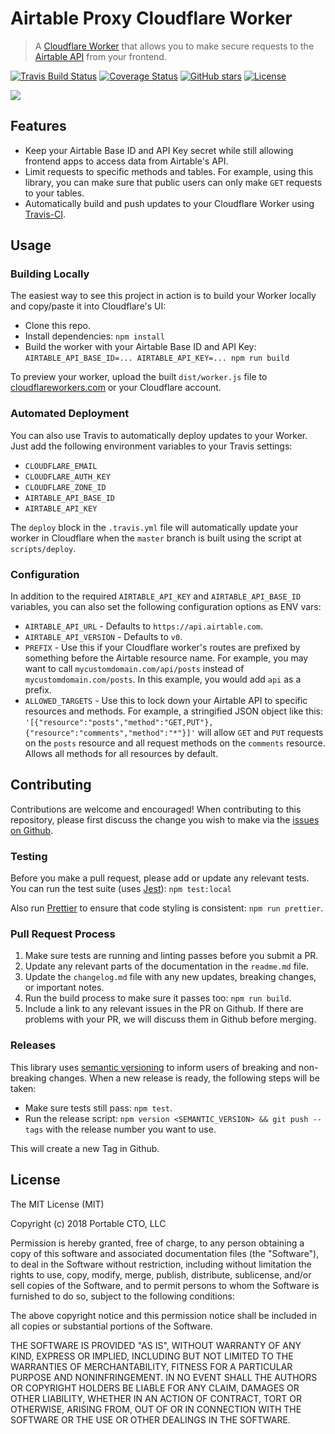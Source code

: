 # Airtable Proxy Cloudflare Worker

> A [Cloudflare Worker](http://developers.cloudflare.com/workers/) that allows you to make secure requests to the [Airtable API](https://airtable.com/api) from your frontend.

[![Travis Build Status](https://travis-ci.org/portable-cto/airtable-proxy-worker.png?branch=master)](https://travis-ci.org/portable-cto/rss-to-email)
[![Coverage Status](https://coveralls.io/repos/github/portable-cto/airtable-proxy-worker/badge.svg)](https://coveralls.io/github/portable-cto/airtable-proxy-worker)
[![GitHub stars](https://img.shields.io/github/stars/portable-cto/airtable-proxy-worker.svg?style=social&label=Stars)](https://github.com/portable-cto/airtable-proxy-worker)
[![License](https://img.shields.io/badge/License-MIT-blue.svg)](https://opensource.org/licenses/MIT)

![](https://i.imgur.com/QW0VWpG.png)


## Features

- Keep your Airtable Base ID and API Key secret while still allowing frontend apps to access data from Airtable's API.
- Limit requests to specific methods and tables. For example, using this library, you can make sure that public users can only make `GET` requests to your tables.
- Automatically build and push updates to your Cloudflare Worker using [Travis-CI](https://travis-ci.org/). 


## Usage

### Building Locally

The easiest way to see this project in action is to build your Worker locally and copy/paste it into Cloudflare's UI:

- Clone this repo.
- Install dependencies: `npm install`
- Build the worker with your Airtable Base ID and API Key: `AIRTABLE_API_BASE_ID=... AIRTABLE_API_KEY=... npm run build`

To preview your worker, upload the built `dist/worker.js` file to [cloudflareworkers.com](https://cloudflareworkers.com/) or your Cloudflare account.

### Automated Deployment

You can also use Travis to automatically deploy updates to your Worker. Just add the following environment variables to your Travis settings:

- `CLOUDFLARE_EMAIL`
- `CLOUDFLARE_AUTH_KEY`
- `CLOUDFLARE_ZONE_ID`
- `AIRTABLE_API_BASE_ID`
- `AIRTABLE_API_KEY`

The `deploy` block in the `.travis.yml` file will automatically update your worker in Cloudflare when the `master` branch is built using the script at `scripts/deploy`.

### Configuration

In addition to the required `AIRTABLE_API_KEY` and `AIRTABLE_API_BASE_ID` variables, you can also set the following configuration options as ENV vars:

- `AIRTABLE_API_URL` - Defaults to `https://api.airtable.com`.
- `AIRTABLE_API_VERSION` - Defaults to `v0`.
- `PREFIX` - Use this if your Cloudflare worker's routes are prefixed by something before the Airtable resource name. For example, you may want to call `mycustomdomain.com/api/posts` instead of `mycustomdomain.com/posts`. In this example, you would add `api` as a prefix.
- `ALLOWED_TARGETS` - Use this to lock down your Airtable API to specific resources and methods. For example, a stringified JSON object like this: `'[{"resource":"posts","method":"GET,PUT"},{"resource":"comments","method":"*"}]'` will allow `GET` and `PUT` requests on the `posts` resource and all request methods on the `comments` resource. Allows all methods for all resources by default.


## Contributing

Contributions are welcome and encouraged! When contributing to this repository, please first discuss the change you wish to make via the [issues on Github](https://github.com/portable-cto/airtable-proxy-worker/issues).

### Testing

Before you make a pull request, please add or update any relevant tests. You can run the test suite (uses [Jest](https://jestjs.io/)): `npm test:local`

Also run [Prettier](https://prettier.io/) to ensure that code styling is consistent: `npm run prettier`.

### Pull Request Process

1. Make sure tests are running and linting passes before you submit a PR.
2. Update any relevant parts of the documentation in the `readme.md` file.
3. Update the `changelog.md` file with any new updates, breaking changes, or important notes.
3. Run the build process to make sure it passes too: `npm run build`.
4. Include a link to any relevant issues in the PR on Github. If there are problems with your PR, we will discuss them in Github before merging.

### Releases

This library uses [semantic versioning](https://semver.org/) to inform users of breaking and non-breaking changes. When a new release is ready, the following steps will be taken:

- Make sure tests still pass: `npm test`.
- Run the release script: `npm version <SEMANTIC_VERSION> && git push --tags` with the release number you want to use.

This will create a new Tag in Github.


## License
 
The MIT License (MIT)

Copyright (c) 2018 Portable CTO, LLC

Permission is hereby granted, free of charge, to any person obtaining a copy of this software and associated documentation files (the "Software"), to deal in the Software without restriction, including without limitation the rights to use, copy, modify, merge, publish, distribute, sublicense, and/or sell copies of the Software, and to permit persons to whom the Software is furnished to do so, subject to the following conditions:

The above copyright notice and this permission notice shall be included in all copies or substantial portions of the Software.

THE SOFTWARE IS PROVIDED "AS IS", WITHOUT WARRANTY OF ANY KIND, EXPRESS OR IMPLIED, INCLUDING BUT NOT LIMITED TO THE WARRANTIES OF MERCHANTABILITY, FITNESS FOR A PARTICULAR PURPOSE AND NONINFRINGEMENT. IN NO EVENT SHALL THE AUTHORS OR COPYRIGHT HOLDERS BE LIABLE FOR ANY CLAIM, DAMAGES OR OTHER LIABILITY, WHETHER IN AN ACTION OF CONTRACT, TORT OR OTHERWISE, ARISING FROM, OUT OF OR IN CONNECTION WITH THE SOFTWARE OR THE USE OR OTHER DEALINGS IN THE SOFTWARE.

